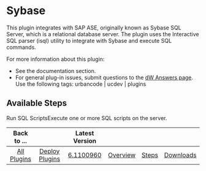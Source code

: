 
Sybase
======


This plugin integrates with SAP ASE, originally known as Sybase SQL Server, which is a relational database server. The plugin uses the Interactive SQL parser (isql) utility to integrate with Sybase and execute SQL commands.


For more information about this plugin:

* See the documentation section.
* For general plug-in issues, submit questions to the [dW Answers page](https://developer.ibm.com/answers/search.html?f=&type=question&redirect=search%2Fsearch&sort=relevance&q=%5Burbancode%5Dsybase). Use the following tags: urbancode | ucdev | plugins


Available Steps
---------------

Run SQL ScriptsExecute one or more SQL scripts on the server.



|Back to ...||Latest Version||||
| :---: | :---: | :---: | :---: | :---: | :---: |
|[All Plugins](../../index.md)|[Deploy Plugins](../README.md)|[6.1100960](https://raw.githubusercontent.com/UrbanCode/IBM-UCD-PLUGINS/main/files/sybase/plugins-sybase-6.1100960.zip)|[Overview](overview.md)|[Steps](steps.md)|[Downloads](downloads.md)|
